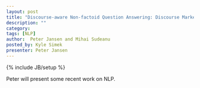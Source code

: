 ```yaml
---
layout: post
title: "Discourse-aware Non-factoid Question Answering: Discourse Markers, Parsing, and Domain Transfer"
description: ""
category: 
tags: [NLP]
author:  Peter Jansen and Mihai Sudeanu
posted_by: Kyle Simek
presenter: Peter Jansen
---
```

{% include JB/setup %}

Peter will present some recent work on NLP.

